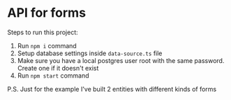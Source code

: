 # API for forms

Steps to run this project:

1. Run `npm i` command
2. Setup database settings inside `data-source.ts` file
3. Make sure you have a local postgres user root with the same password. Create one if it doesn't exist
4. Run `npm start` command

P.S. Just for the example I've built 2 entities with different kinds of forms
